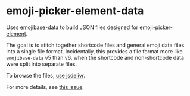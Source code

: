 emoji-picker-element-data
======

Uses [emojibase-data](https://www.npmjs.com/package/emojibase-data) to build JSON files designed for [emoji-picker-element](https://npmjs.com/package/emoji-picker-element).

The goal is to stitch together shortcode files and general emoji data files into a single file format. Incidentally,
this provides a file format more like `emojibase-data` v5 than v6, when the shortcode and non-shortcode data were split
into separate files.

To browse the files, [use jsdelivr](https://www.jsdelivr.com/package/npm/emoji-picker-element-data).

For more details, see [this issue](https://github.com/nolanlawson/emoji-picker-element/issues/47).